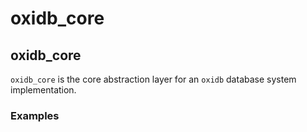 # oxidb_core

## oxidb_core

`oxidb_core` is the core abstraction layer for an `oxidb` database system implementation.

### Examples


